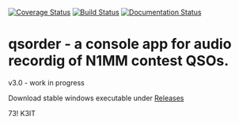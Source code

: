 [![Coverage Status](https://coveralls.io/repos/github/k3it/qsorder/badge.svg?branch=py3)](https://coveralls.io/github/k3it/qsorder?branch=master)
[![Build Status](https://travis-ci.org/k3it/qsorder.svg?branch=py3)](https://travis-ci.org/k3it/qsorder)
[![Documentation Status](https://readthedocs.org/projects/qsorder/badge/?version=latest)](http://qsorder.readthedocs.org/en/latest/?badge=latest)
                

qsorder - a console app for audio recordig of N1MM contest QSOs.
================================================================

v3.0 - work in progress

Download stable windows executable under [Releases](https://github.com/k3it/qsorder/releases)

73! K3IT
